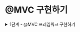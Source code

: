 # @MVC 구현하기

<details>
<summary>1단계 - @MVC 프레임워크 구현하기</summary>

구현 기능 목록

- [x] AnnotationHandlerMappingTest 통과 시키기
- [x] DispatcherServlet에서 HandlerMapping 인터페이스를 활용하여 모든 HandlerMapping 구현체 처리하기

리팩터링

- 테스트 코드 작성
  - [x] 어노테이션 기반으로 잘 동작하는지도 테스트하기
  - [ ] 리다이렉트 요청을 잘 처리하고 있는지 확인하기

</details>
